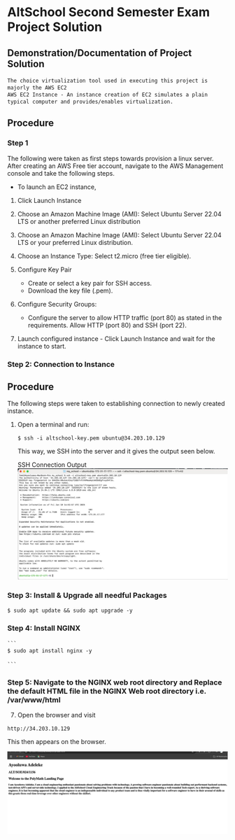 # AltSchool Second Semester Exam Project Solution



## Demonstration/Documentation of Project Solution

    The choice virtualization tool used in executing this project is majorly the AWS EC2
    AWS EC2 Instance - An instance creation of EC2 simulates a plain typical computer and provides/enables virtualization.


## Procedure

### Step 1
The following were taken as first steps towards provision a linux server.
After creating an AWS Free tier account, navigate to the AWS Management console and take the following steps.

- To launch an EC2 instance,
 1. Click Launch Instance

 2. Choose an Amazon Machine Image (AMI):
    Select Ubuntu Server 22.04 LTS or another preferred Linux distribution

 3. Choose an Amazon Machine Image (AMI):
    Select Ubuntu Server 22.04 LTS or your preferred Linux distribution.

 4. Choose an Instance Type:
    Select t2.micro (free tier eligible).

 5. Configure Key Pair
    - Create or select a key pair for SSH access.
    - Download the key file (.pem).
 
 6. Configure Security Groups:
    - Configure the server to allow HTTP traffic (port 80) as stated in the requirements.
Allow HTTP (port 80) and SSH (port 22).

 7.   Launch configured instance
    - Click Launch Instance and wait for the instance to start.


###  Step 2: Connection to Instance
   ## Procedure
   The following steps were taken to establishing connection to newly created instance.
1. Open a terminal and run:

   ```
   $ ssh -i altschool-key.pem ubuntu@34.203.10.129

   ```

   This way, we SSH into the server and it gives the output seen below.

   SSH Connection Output
   ![Connection Instance](/assets/ssh-photo.jpeg)


 ### Step 3: Install & Upgrade all needful Packages

   ```
   $ sudo apt update && sudo apt upgrade -y

   ```

 ### Step 4: Install NGINX

    ```
    $ sudo apt install nginx -y

    ```
 
 ### Step 5:  Navigate to the NGINX web root directory and Replace the default HTML file in the NGINX Web root directory i.e. /var/www/html




















7. Open the browser and visit

```
http://34.203.10.129

```
This then appears on the browser.

![VagrantSSH](/assets/img-3.jpeg) 

